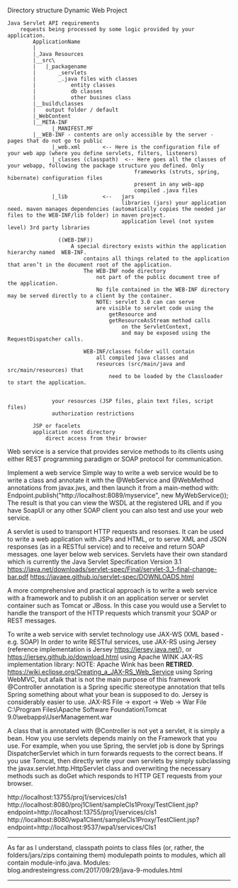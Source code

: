 
Directory structure Dynamic Web Project

	Java Servlet API requirements
		requests being processed by some logic provided by your application.
			ApplicationName
			|
			|_Java Resources
			|__src\
			|	|_packagename
			|		_servlets
			|		_.java files with classes
			|			entity classes
			|			db classes
			|			other busines class
			|__build\classes
			|	output folder / default
			|_WebContent
			|__META-INF
				  |_MANIFEST.MF
			|__WEB-INF - contents are only accessible by the server - pages that do not go to public
				  |_web.xml       <-- Here is the configuration file of your web app (where you define servlets, filters, listeners)
				  |_classes (classpath)  <-- Here goes all the classes of your webapp, following the package structure you defined. Only 
											frameworks (struts, spring, hibernate) configuration files
											present in any web-app
											compiled .java files 
				  |_lib           <--	jars
										libraries (jars) your application need. maven manages dependencies (automatically copies the needed jar files to the WEB-INF/lib folder) in maven project.
										application level (not system level) 3rd party libraries

					((WEB-INF))
						A special directory exists within the application hierarchy named  WEB-INF.
							contains all things related to the application that aren’t in the document root of the application.
							The WEB-INF node directory
								not part of the public document tree of the application.
								No file contained in the WEB-INF directory may be served directly to a client by the container.
								NOTE: servlet 3.0 can can serve 
								are visible to servlet code using the
									getResource and
									getResourceAsStream method calls
										on the ServletContext,
										and may be exposed using the RequestDispatcher calls.

							WEB-INF/classes folder will contain
								all compiled java classes and
								resources (src/main/java and src/main/resources) that
									need to be loaded by the Classloader to start the application.

										
				  your resources (JSP files, plain text files, script files)
				  authorization restrictions
				  
			JSP or facelets
			application root directory
				direct access from their browser



Web service is a
	service that provides
		service methods
		to its clients
			using either
				REST programming paradigm or
				SOAP protocol for communication.

Implement a web service
	Simple way to write a web service would be to
		write a class and
		annotate it with the @WebService and @WebMethod annotations from javax.jws, and
			then launch it from a main-method with:
				Endpoint.publish("http://localhost:8089/myservice", new MyWebService());
			The result is that you can view the WSDL at the registered URL and
				if you have SoapUI or any other SOAP client
					you can also test and
					use your web service.

A servlet is used
	to transport HTTP requests and resonses.
	It can be used
		to write a web application with JSPs and HTML, or
		to serve XML and JSON responses (as in a RESTful service) and
		to receive and return SOAP messages.
			one layer below web services.
		Servlets have their own standard which is currently the Java Servlet Specification Version 3.1
			https://java.net/downloads/servlet-spec/Final/servlet-3_1-final-change-bar.pdf
			https://javaee.github.io/servlet-spec/DOWNLOADS.html

A more comprehensive and practical approach is
	to write a web service with a framework and
	to publish it on an application server or servlet container
		such as Tomcat or JBoss.
			In this case you would use a
				Servlet to handle the transport of the HTTP requests
					which transmit your SOAP or REST messages.

To write a web service with servlet technology
	use
		JAX-WS (XML based - e.g. SOAP)
In order to write RESTful services,
	use
		JAX-RS
			using Jersey
				(reference implementation is Jersey https://jersey.java.net/), or
					https://jersey.github.io/download.html
			using Apache WINK JAX-RS implementation library:
				NOTE: Apache Wink has been **RETIRED**.
				https://wiki.eclipse.org/Creating_a_JAX-RS_Web_Service
			using Spring WebMVC, but afaik that is not the main purpose of this framework
					@Controller annotation is a Spring specific stereotype annotation that tells Spring something about what your bean is supposed to do.
				Jersey is considerably easier to use.
				JAX-RS
					File → export → Web → War File
						C:\Program Files\Apache Software Foundation\Tomcat 9.0\webapps\UserManagement.war

A class that is annotated with @Controller is not yet a servlet, it is simply a bean.
How you use servlets depends mainly on the Framework that you use.
	For example, when you use Spring, the servlet job is done by Springs DispatcherServlet which in turn forwards requests to the correct beans.
	If you use Tomcat, then
		directly write your own servlets
		by simply 
			subclassing the javax.servlet.http.HttpServlet class and
			overwriting the necessary methods
				such as doGet which responds to HTTP GET requests from your browser.

http://localhost:13755/proj1/services/cls1
http://localhost:8080/proj1Client/sampleCls1Proxy/TestClient.jsp?endpoint=http://localhost:13755/proj1/services/cls1
http://localhost:8080/wpa1Client/sampleCls1Proxy/TestClient.jsp?endpoint=http://localhost:9537/wpa1/services/Cls1


----------------
As far as I understand,
	classpath
		points to class files (or, rather, the folders/jars/zips containing them)
	modulepath
		points to modules, which all contain module-info.java. Modules: blog.andresteingress.com/2017/09/29/java-9-modules.html

----------------

